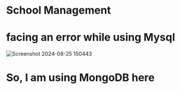 # School Management

# facing an error while using Mysql
![Screenshot 2024-08-25 150443](https://github.com/user-attachments/assets/471ef442-3b22-4ba9-8ec9-e7dbb559d83e)
# So, I am using MongoDB here
